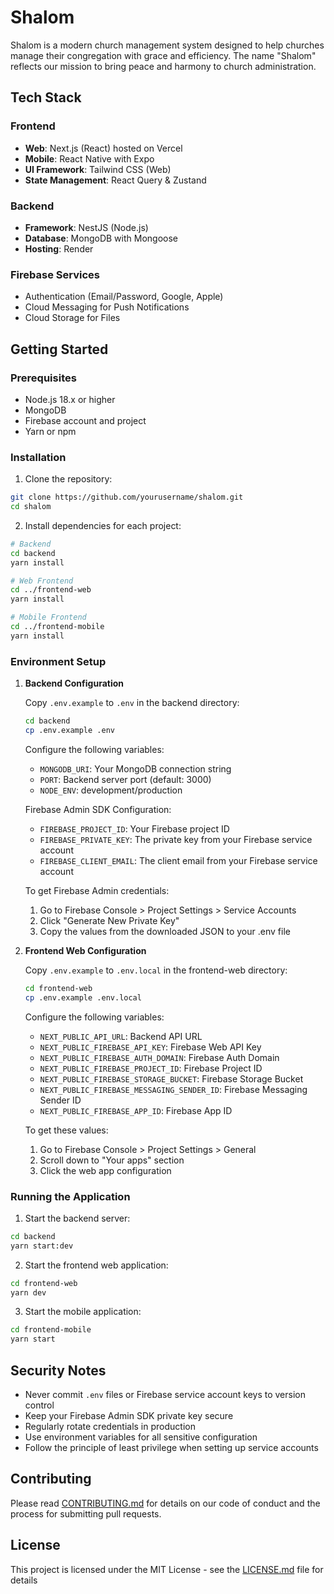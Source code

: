 # Shalom

Shalom is a modern church management system designed to help churches manage their congregation with grace and efficiency. The name "Shalom" reflects our mission to bring peace and harmony to church administration.

## Tech Stack

### Frontend
- **Web**: Next.js (React) hosted on Vercel
- **Mobile**: React Native with Expo
- **UI Framework**: Tailwind CSS (Web)
- **State Management**: React Query & Zustand

### Backend
- **Framework**: NestJS (Node.js)
- **Database**: MongoDB with Mongoose
- **Hosting**: Render

### Firebase Services
- Authentication (Email/Password, Google, Apple)
- Cloud Messaging for Push Notifications
- Cloud Storage for Files

## Getting Started

### Prerequisites
- Node.js 18.x or higher
- MongoDB
- Firebase account and project
- Yarn or npm

### Installation

1. Clone the repository:
```bash
git clone https://github.com/yourusername/shalom.git
cd shalom
```

2. Install dependencies for each project:
```bash
# Backend
cd backend
yarn install

# Web Frontend
cd ../frontend-web
yarn install

# Mobile Frontend
cd ../frontend-mobile
yarn install
```

### Environment Setup

1. **Backend Configuration**
   
   Copy `.env.example` to `.env` in the backend directory:
   ```bash
   cd backend
   cp .env.example .env
   ```

   Configure the following variables:
   - `MONGODB_URI`: Your MongoDB connection string
   - `PORT`: Backend server port (default: 3000)
   - `NODE_ENV`: development/production

   Firebase Admin SDK Configuration:
   - `FIREBASE_PROJECT_ID`: Your Firebase project ID
   - `FIREBASE_PRIVATE_KEY`: The private key from your Firebase service account
   - `FIREBASE_CLIENT_EMAIL`: The client email from your Firebase service account

   To get Firebase Admin credentials:
   1. Go to Firebase Console > Project Settings > Service Accounts
   2. Click "Generate New Private Key"
   3. Copy the values from the downloaded JSON to your .env file

2. **Frontend Web Configuration**

   Copy `.env.example` to `.env.local` in the frontend-web directory:
   ```bash
   cd frontend-web
   cp .env.example .env.local
   ```

   Configure the following variables:
   - `NEXT_PUBLIC_API_URL`: Backend API URL
   - `NEXT_PUBLIC_FIREBASE_API_KEY`: Firebase Web API Key
   - `NEXT_PUBLIC_FIREBASE_AUTH_DOMAIN`: Firebase Auth Domain
   - `NEXT_PUBLIC_FIREBASE_PROJECT_ID`: Firebase Project ID
   - `NEXT_PUBLIC_FIREBASE_STORAGE_BUCKET`: Firebase Storage Bucket
   - `NEXT_PUBLIC_FIREBASE_MESSAGING_SENDER_ID`: Firebase Messaging Sender ID
   - `NEXT_PUBLIC_FIREBASE_APP_ID`: Firebase App ID

   To get these values:
   1. Go to Firebase Console > Project Settings > General
   2. Scroll down to "Your apps" section
   3. Click the web app configuration

### Running the Application

1. Start the backend server:
```bash
cd backend
yarn start:dev
```

2. Start the frontend web application:
```bash
cd frontend-web
yarn dev
```

3. Start the mobile application:
```bash
cd frontend-mobile
yarn start
```

## Security Notes

- Never commit `.env` files or Firebase service account keys to version control
- Keep your Firebase Admin SDK private key secure
- Regularly rotate credentials in production
- Use environment variables for all sensitive configuration
- Follow the principle of least privilege when setting up service accounts

## Contributing

Please read [CONTRIBUTING.md](CONTRIBUTING.md) for details on our code of conduct and the process for submitting pull requests.

## License

This project is licensed under the MIT License - see the [LICENSE.md](LICENSE.md) file for details
